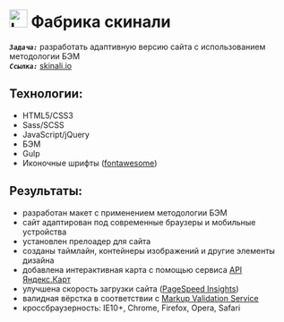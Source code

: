 <h1>
  <img 
    src="https://image.flaticon.com/icons/svg/815/815567.svg" 
    height="32"
    alt="LOGO"/>
    Фабрика скинали
</h1> 

<strong><em>`Задача:`</em></strong> разработать адаптивную версию сайта с использованием методологии БЭМ<br>
<strong><em>`Ссылка:`</em></strong> <a href="https://kibo13.github.io/wbk-skinali/" target="_blank"> skinali.io</a>

## Технологии:
* HTML5/CSS3
* Sass/SCSS
* JavaScript/jQuery
* БЭМ
* Gulp
* Иконочные шрифты (<a href="https://fontawesome.com/">fontawesome</a>)

## Результаты:
* разработан макет с применением методологии БЭМ
* сайт адаптирован под современные браузеры и мобильные устройства
* установлен прелоадер для сайта
* созданы таймлайн, контейнеры изображений и другие элементы дизайна
* добавлена интерактивная карта с помощью сервиса <a href="https://tech.yandex.ru/maps/?p=realty">API Яндекс.Карт</a>
* улучшена скорость загрузки сайта (<a href="https://developers.google.com/speed/pagespeed/insights/">PageSpeed Insights</a>)
* валидная вёрстка в соответствии с <a href="https://validator.w3.org/">Markup Validation Service</a>
* кроссбраузерность: IE10+, Chrome, Firefox, Opera, Safari

